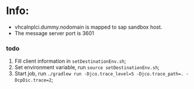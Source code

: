 # Info: 

* vhcalnplci.dummy.nodomain is mapped to sap sandbox host.
* The message server port is 3601

### todo
1. Fill client information in `setDestinationEnv.sh`;
2. Set environment variable, run `source setDestinationEnv.sh`;
3. Start job, run `./gradlew run -Djco.trace_level=5 -Djco.trace_path=. -DcpDic.trace=2`;


